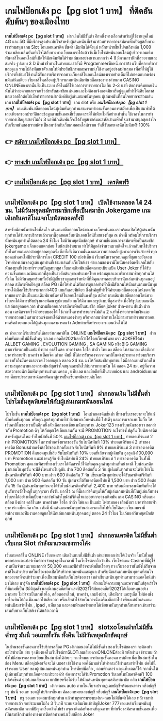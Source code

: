 # เกมไพ่ป๊อกเด้ง pc【pg slot 1 บาท】  ที่ติดอันดับต้นๆ ของเมืองไทย

**เกมไพ่ป๊อกเด้ง pc【pg slot 1 บาท】** ฝากเงินไม่มีขั้นต่ำ  อีกหนึ่งทางเลือกสำหรับผู้ใช้งานยุคใหม่ 4G และ 5G ที่มีบริการสุดประทับใจสำหรับผู้เล่นพนันที่เข้ามาร่วมทำรายการสมัครเพื่อเปิดยูสกับทางเราร่วมสนุก เกม Slot  โอนถอนเครดิต ขั้นต่ำ เดิมพันได้ตั้งแต่ หลักหน่วยขึ้นไปจนถึงหลัก 1,000 ร่วมเพลิดเพลินบันเทิงใจได้กับทางทางเว็บของเราได้แล้ววันนี้เว็บไซต์พนันออนไลน์ผู้บริการเกมเดิมพันคาสิโนออนไลน์ที่เปิดให้นักเดิมพันได้ร่วมเล่นมาอย่างนานมากกว่า 4 ปี มีภาพกราฟิกที่สวยงามและสมจริง รูปแบบ 3 D
มิหนำซ้ำทางในค่ายเกมเรายังมี Programmerมือหนึ่งการสร้างเว็บที่คอยบริการและดูแล  รวมไปถึงพัฒนาตัวเกมให้มีประสิทธิภาพและความน่าใช้งานอยู่อย่างสม่ำเสมอ เพื่อที่ให้ผู้ใช้บริการที่เข้ามาใช้งานได้รับการบริการจากทางเว็บคาสิโนออนไลน์ของเราอย่างเต็มที่ไม่ขาดตกบกพร่องแม้แต่นิดเดียว เว็บคาสิโนสล็อตผู้บริการเกมพนันเดิมพันสล็อตของทางค่ายเกม CASINO ONLINEของเรานั้นยังเป็นระบบ อัตโนมัติใช้เวลาการทำรายการไม่เกิน 2-3 นาที ต่อการเติมยอดเงิน นับได้ว่าสะดวกและรวดเร็วสำหรับสมาชิกแน่นอนและไม่ต้องแจ้งแอดมินหรือผู้ดูแลที่ทำให้เสียโอกาสและเวลาอีกต่อไปเมื่อทำรายการฝากตังค์กับผู้เล่นเกมพนันทุกคน
ผู้เล่นพนันที่สนใจอยากจะร่วมเล่นเกม **เกมไพ่ป๊อกเด้ง pc【pg slot 1 บาท】** เกม slot  หรือ ***เกมไพ่ป๊อกเด้ง pc【pg slot 1 บาท】*** เกมเดิมพันสล็อตออนไลน์ผู้เดิมพันทุกท่านสามารถทำตามขั้นตอนการสมัครเพื่อเป็นสมาชิกได้เลยเพียงกรอกประวัติและข้อมูลตามขั้นตอนที่เว็บของเรามีให้เพียงไม่กี่อย่างเท่านั้น ใช้เวลาในการทำรายการเปิดยูสเซอร์ไม่ถึง 3 นาทีนักเดิมพันก็จะได้รับยูสเซอร์และรหัสผ่านเพื่อที่จะเข้ามาสนุกสุดเร้าใจกับเว็บพนันของเราสมัครเป็นสมาชิกกับเว็บเกมออนไลน์เราณ วันนี้รับเลยเครดิตโบนัสฟรี 100%

## 👉 [สมัคร เกมไพ่ป๊อกเด้ง pc【pg slot 1 บาท】](https://archa888.com/)
## 👉 [ทางเข้า เกมไพ่ป๊อกเด้ง pc【pg slot 1 บาท】](https://archa888.com/)
## 👉 [เกมไพ่ป๊อกเด้ง pc【pg slot 1 บาท】 เครดิตฟรี](https://archa888.com/)

## เกมไพ่ป๊อกเด้ง pc【pg slot 1 บาท】 เปิดใช้งานตลอด ได้ 24 ชม. ไม่มีวันหยุดสมัครสมาชิกเพื่อเป็นสมาชิก Jokergame เกมเดิมพันคาสิโนแจกโบนัสตลอดทั้งปี

สำหรับนักพนันท่านใดที่สนใจ เล่นเกมสล็อตออนไลน์ของทางเว็บพนันของเราพร้อมเปิดให้ผู้เล่นพนันทุกท่านได้รับการบริการแล้วเวลานี้สุดยอดเว็บพนันออนไลน์ที่มาแรงที่สุด ณ ช่วงนี้ พร้อมให้การบริการนักพนันทุกท่านได้ตลอด 24 ชั่วโมง ไม่มีวันหยุดนักขัตฤกษ์ ทำตามขั้นตอนการสมัครเพื่อเป็นสมาชิก jokergame แจ็กพอตแตกบ่อย โบนัสเข้าง่ายมาก ทำให้มีลูกค้าจำนวนมากติดใจแล้วกลับมาใช้บริการกับในค่ายเกมเราต่ออยู่ตลอดทุกครั้ง อีกทั้งยังมีความมั่นคงและความปลอดภัยสูงทางการเงินจ่ายจริงทุกยอดแน่นอนไม่มีประวัติการโกง CREDIT 100 เปอร์เซ็นต์ เว็บพนันเราครอบคลุมที่สุดและยังตอบโจทย์การเล่นของผู้เล่นทุกท่านที่เข้ามาเล่นกับเว็บไซต์เรา
ค่ายเกมของเรามีโบนัสเครดิตฟรีแจกให้กับนักลงทุนที่เข้ามาทำรายกเปิดยูสทุกยูส เว็บเกมเดิมพันสล็อตลงทะเบียนเปิด User Joker ที่ได้รับความชื่นชอบและนิยมมากที่สุดเป็นระดับต้นๆของประเทศไทย พร้อมดูแลและบริการสมาชิกทุกท่านได้ทั้งคืน ไม่มีวันหยุดพร้อมทั้งยังมีผู้เชี่ยวชาญและเจ้าหน้าที่ที่มีคุณภาพคอยบริการนักเล่นพนันทุกคนอยู่ตลอด สมัครเพื่อเปิดยูส สล็อต PG เพื่อให้ท่านได้รับการดูแลอย่างทั่วถึงมีตัวเกมให้นักเล่นเกมพนันทุกท่านได้เลือกใช้บริการมากกว่า400 เกมกันเลยทีเดียว
สิ่งสำคัญที่ทำให้ค่ายเกมสล็อตออนไลน์ของเว็บเกมของเรานั้นเป็นเกมเดิมพันพนันคาสิโนออนไลน์มั่นคงที่สุด สมัคร  เกมเดิมพันสล็อตออนไลน์ทางเว็บเราได้มีการปรับปรุงและพัฒนารูปแบบตัวเกมให้มีภาพและรูปแบบที่ดูสมจริงเพื่อให้รูปแบบเกมนั้นน่าเล่นอยู่ตลอดเวลา ทำตามขั้นตอนการสมัครเพื่อเป็นสมาชิก สล็อต joker ฝาก-ถอน ขั้นต่ำ ฝาก ถอน เครดิตรวดเร็วด้วยระบบออโต้ ใช้เวลาในการทำรายการไม่เกิน 2 นาทีทั้งรายการเติมเงินและรายการถอนเงินสามารถแจ้งถอนได้ด้วยตนเองง่ายๆ หรือหากสมาชิกท่านใดไม่สามารถทำรายการถอนเคดริตด้วยตนเองได้ผู้เล่นทุกคนสามารถแจ้ง Adminเพื่อทำรายการถอนเงินให้ได้

ณ ช่วงเวลานี้รับประกันได้เลยว่าเกมคาสิโน ONLINE **เกมไพ่ป๊อกเด้ง pc【pg slot 1 บาท】** ฝากเดิมพันแบบไม่มีขั้นต่ำทรู วอเลท ยอดฮิต2021เลยก็ว่าได้โดยเว็บพนันของเรา JOKERได้นำ ALLBET GAMING , EVOLUTION GAMING , SA GAMING หรือBIG GAMING อาณาจักรเกมปั่นแปะ ยิงปลา คาสิโนสด บาคาร่าสด ไฮโล กำถั่ว ไพ่แคง สล็อต ไพ่สามกอง เสือมังกร บาคาร่าสายฟ้า บาคาร่า แบ็คแจ๊ค เก้าเก ดัมมี่ ที่ได้การรับรองจากจากคาสิโนต่างประเทศ พร้อมบริการอย่างทั่วถึงมั่นคงและรวดเร็วคอยดูแล ตลอด 24 ชม. มาให้กับสมาชิกทุกท่าน ได้มีออกแบบตัวเกมให้ความสนุกสนานและความมันส์สุดเร้าใจสนุกและมันไปกับการแทงพนัน ได้ ตลอด 24 ชม. อยู่ที่ความสะดวกของนักเดิมพันทุกท่านผ่านบนคอม , แท็บเลต และมือถือที่เป็นระบบios และ androidแบบพกพา ศึกษาประสบการณ์และพัฒนาสู่การเป็นเซียนพนันระบดับโลก

## เกมไพ่ป๊อกเด้ง pc【pg slot 1 บาท】 ฝากถอนเงิน ไม่มีขั้นต่ำ โปรโมชั่นสุดพิเศษให้กับผู้เล่นเกมพนันออนไลน์

โปรโมชั่น **เกมไพ่ป๊อกเด้ง pc【pg slot 1 บาท】** โอนฝากเครดิตขั้นต่ำ ที่ทางเว็บเราอยากจะให้แก่  นักเดิมพันทุกคน หรือคุณลูกค้าทุกท่านที่กำลังค้นหาเว็บพนันที่มี โปรดีๆ และการแจกแบบไม่กั๊ก ให้เว็บคาสิโนของเราเป็นอีกหนึ่งตัวเลือกของเซียนพนันทุกท่าน Joker123 ทางเว็บพนันของเรา ขอกล่าวกับ Promotion ดีๆ ให้กับคุณได้เลือกเล่นกัน จะมี PROMOTION อะไรบ้างไปดูกัน
โบนัสเครดิตสำหรับผู้เล่นใหม่ รับโบนัสทันที 50% [เกมไพ่ป๊อกเด้ง pc【pg slot 1 บาท】](https://archa888.com/) ทำยอดเทิร์นแค่ 2 เท่า
 PROMOTION ในการฝากครั้งแรกของวัน รับโบนัสทันที 13% ทำยอดเทิร์นแค่ 2 เท่าของเครดิต
Bonusฝากครั้งต่อไปของฝากครั้งแรก รับโบนัสทันที 9% ทำยอดเทิร์นแค่ 3 เท่าของเครดิต
 PROMOTION คืนยอดทุนที่เสีย รับโบนัสทันที 10% ยอดที่เสียจากผู้เดิมพัน สูงสุดถึง100,000 บาท
 Promotion แนะนำคนรู้จัก รับโบนัสทันที 24% ทำยอดเทิร์นแค่ 1 เท่าของเครดิต
ในทั้งนี้ Promotion สุดแสนพิศษที่ทางเว็บเราได้คัดสรรไว้ให้เพื่อคุณลูกค้าทุกท่านที่หน้าตาดี โบนัสเครดิตฝากเล่นในทุกวัน จะมีสิ่งไหนบ้างไปดูกัน
ฝาก 700 ติดต่อกัน 3 วัน ผู้เดิมพันทุกท่านจะได้รับโปรโมชั่นเครดิตฟรีทันที 400 บาท
ฝาก 600 ติดต่อกัน 7 วัน เซียนพนันทุกท่านจะได้รับเครดิตฟรีทันที 1,000 บาท
ฝาก 900 ติดต่อกัน 10 วัน ผู้เล่นจะได้รับเครดิตฟรีทันที 1,500 บาท
ฝาก 500 ติดต่อกัน 15 วัน ผู้เล่นพนันทุกท่านจะได้รับโบนัสเครดิตฟรีทันที 2,400 บาท
พร้อมมีการลงเดิมพันที่จะได้ลุ้นรับรางวัลใหญ่ในทุกๆเวลา ทั้งวัน บอกไว้ ณ ที่นี้เลยว่าคืนทุนให้กับผู้เล่นเกมพนันที่เป็นผู้เล่นกับทางเว็บเราได้อย่างเต็มเปี่ยม หากว่านักล่าโบนัสฟรีติดใจและอยากจะวางเดิมพัน เกม CASINO หรือเกมสล็อต ยิงปลา คาสิโนสด บาคาร่าสด ไฮโล กำถั่ว ไพ่แคง ปั่นแปะ ไพ่สามกอง เสือมังกร บาคาร่าสายฟ้า บาคาร่า แบ็คแจ๊ค เก้าเก ดัมมี่ นักเล่นเกมพนันทุกท่านสามารถคลิ๊กไปที่เว็บได้เลย เว็บเกมเรามีพนักงานและทีมงานคอยดูแลให้นักเล่นเกมพนันทุกคนอยู่ ตลอด 24 ชั่วโมง ไม่เว้นแต่วันหยุดนักขัตฤกษ์

## เกมไพ่ป๊อกเด้ง pc【pg slot 1 บาท】 ฝากถอนเครดิต ไม่มีขั้นต่ำ  เว็บเกม Slot กำลังมาแรงแซงทางโค้ง

เว็บเกมคาสิโน ONLINE เว็บของเรา เติมเงินแบบไม่มีขั้นต่ำ เล่นง่ายแตกง่ายได้เงินจริง โบนัสใหญ่แตกบ่อยและเปอร์เซ็นต์การจ่ายสูงสุดในเวลานี ในเว็บไซต์เราถือว่าเป็น เว็บไซต์เกม Casinoที่มีผู้ใช้งานเป็นจำนวนมากมากกว่า 50,000 คนและมีถ้าทีว่าจะเพิ่มขึ้นเรื่อยๆ ทางเว็บของเรานั้นยังได้รับจากคาสิโนต่างประเทศในเรื่องของเปิดให้บริการเกมพนันและดูแล สำหรับนักเล่นเกมพนันทุกคนที่สนใจและอยากที่จะเข้าร่วมมาเพื่อเป็นสมาชิกกับเว็บไซต์ของเรา เหล่าเซียนพนันทุกท่านสามารถแอดไลน์เข้ามาได้เลย
	มารู้จัก **เกมไพ่ป๊อกเด้ง pc【pg slot 1 บาท】** ตัวเกมให้ความสนุกและความมันส์สุดเร้าใจที่มีเกมที่เป็น 3มิติสุดล้ำ และมีเกมสุดฮิตที่มาแรงปี2021ให้กับยอดฮิตปี2021ได้เลือกหมุนอย่างมากมาย  ไม่ว่าจะเป็นเกมไฮโล, สล็อตออนไลน์, บาคาร่า, เกมยิงปลา, เสือมังกร และรูเล็ต ไม่ต้องนั่งเครื่องบินไปถึงเมืองนอกให้เสียเวลา หรือเสียค่าใช้จ่ายในการนั่งเครื่องอีกต่อไป เพียงแค่นักเล่นเกมพนันมีสมาร์ทโฟน , ipad , แท็บเลต และคอมพิวเตอร์พกพาได้เซียนพนันทุกท่านก็สามารถเข้ามาร่วมเล่นกับทางเว็บไซต์เราได้แล้วเวลานี้

## เกมไพ่ป๊อกเด้ง pc【pg slot 1 บาท】 slotxoโอนฝากไม่มีขั้นต่ำทรู มันนี่ วอเลททั้งวัน ทั้งคืน ไม่มีวันหยุดนักขัตฤกษ์

ในส่วนของขั้นตอนการใช้บริการสล็อต PG ฝากถอนออโต้ไม่มีขั้นต่ำ ของเว็บไซต์ของเรา จะต้องทำอะไรบ้างนั้น ง่าย ๆ เพียงแค่ในเว็บไซต์เราSLOTเกมเสี่ยงดวงONLONEต้องมี รหัสผ่าน เข้าระบบ ถ้ายังไม่มีสามารถลงทะเบียนเป็นสมาชิกได้ง่าย ๆ จากโหมดการทำตามขั้นตอนการสมัครเพื่อเป็นสมาชิกในช่อง Menu สล็อตjokerจึงจะได้ user เข้าใช้งาน พอได้มาแล้วให้ทำตามวิธีผ่านสมาร์ทโฟน ต่อไปนี้
เข้าระบบ User  ของผู้เล่นเกมพนันทุกท่าน โทรศัพท์มือถือ , คอมพิวเตอร์ และแท็บเลตก็ได้
จากนั้นให้ผู้เล่นพนันทุกท่านเลือกความประสงค์ว่า ต้องการจะได้รับPromotion รับเลยโบนัสเครดิตฟรี 100 เปอร์เซ็นต์ slotเกมเสี่ยงดวง onlineหรือไม่รับ
ให้นักเล่นพนันทุกคนสมัครสมาชิก คลิก **เกมไพ่ป๊อกเด้ง pc【pg slot 1 บาท】** ฝาก-ถอน auto ภาพในเว็บจะปรากฏเลขบัญชีพร้อมธนาคาร หรือบัญชี ทรู มันนี่ วอเลท ของผู้ให้บริการขึ้นมา
คัดลอกหมายเลขบัญชี หรือบัญชี **เกมไพ่ป๊อกเด้ง pc【pg slot 1 บาท】** ทรู วอเลท ของสมาชิกทุกท่าน แล้วทำธุรกรรมระบบฝาก-ถอนไม่มีขั้นต่ำได้เลย
หลังจากทำรายการแล้ว รอประมาณไม่ถึง 3 วินาที ระบบจะเติมเงินเข้าบัญชีJoker 777ของเหล่าเซียนพนันผู้สมัครสมาชิก
หากมีปัญหาเรื่องเงินไม่เข้า กรุณาติดต่อทีมงานที่คุณภาพ ที่ทำเรื่องสมัครตามขั้นตอนเพื่อเป็นสมาชิกผ่านช่องทางการติดต่อทางหน้าเว็บสล็อต Joker


